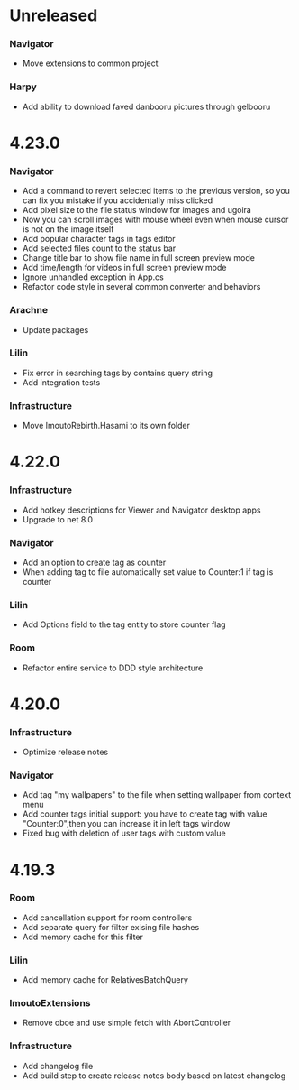 # Unreleased

### Navigator
* Move extensions to common project

### Harpy
* Add ability to download faved danbooru pictures through gelbooru

# 4.23.0

### Navigator
* Add a command to revert selected items to the previous version,
so you can fix you mistake if you accidentally miss clicked
* Add pixel size to the file status window for images and ugoira
* Now you can scroll images with mouse wheel even when mouse cursor is not on the image itself
* Add popular character tags in tags editor
* Add selected files count to the status bar
* Change title bar to show file name in full screen preview mode
* Add time/length for videos in full screen preview mode
* Ignore unhandled exception in App.cs
* Refactor code style in several common converter and behaviors

### Arachne
* Update packages

### Lilin
* Fix error in searching tags by contains query string
* Add integration tests

### Infrastructure
* Move ImoutoRebirth.Hasami to its own folder

# 4.22.0

### Infrastructure
* Add hotkey descriptions for Viewer and Navigator desktop apps
* Upgrade to net 8.0

### Navigator
* Add an option to create tag as counter
* When adding tag to file automatically set value to Counter:1 
if tag is counter

### Lilin
* Add Options field to the tag entity to store counter flag

### Room
* Refactor entire service to DDD style architecture

# 4.20.0

### Infrastructure
* Optimize release notes 

### Navigator
* Add tag "my wallpapers" to the file when setting wallpaper 
from context menu
* Add counter tags initial support: you have to create tag 
with value "Counter:0",then you can increase it in left tags window
* Fixed bug with deletion of user tags with custom value

# 4.19.3

### Room
* Add cancellation support for room controllers
* Add separate query for filter exising file hashes
* Add memory cache for this filter

### Lilin
* Add memory cache for RelativesBatchQuery

### ImoutoExtensions
* Remove oboe and use simple fetch with AbortController

### Infrastructure
* Add changelog file
* Add build step to create release notes body based on latest changelog
